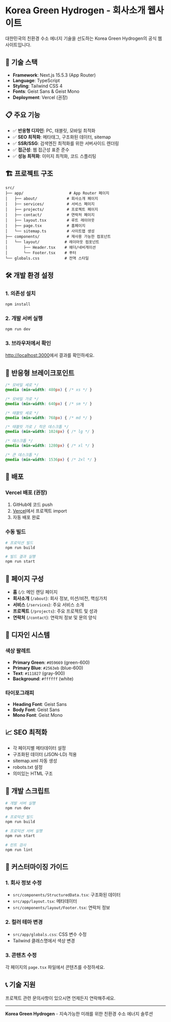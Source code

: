 # Korea Green Hydrogen - 회사소개 웹사이트

대한민국의 친환경 수소 에너지 기술을 선도하는 Korea Green Hydrogen의 공식 웹사이트입니다.

## 🚀 기술 스택

- **Framework**: Next.js 15.5.3 (App Router)
- **Language**: TypeScript
- **Styling**: Tailwind CSS 4
- **Fonts**: Geist Sans & Geist Mono
- **Deployment**: Vercel (권장)

## 📋 주요 기능

- ✅ **반응형 디자인**: PC, 태블릿, 모바일 최적화
- ✅ **SEO 최적화**: 메타태그, 구조화된 데이터, sitemap
- ✅ **SSR/SSG**: 검색엔진 최적화를 위한 서버사이드 렌더링
- ✅ **접근성**: 웹 접근성 표준 준수
- ✅ **성능 최적화**: 이미지 최적화, 코드 스플리팅

## 🏗️ 프로젝트 구조

```
src/
├── app/                    # App Router 페이지
│   ├── about/             # 회사소개 페이지
│   ├── services/          # 서비스 페이지
│   ├── projects/          # 프로젝트 페이지
│   ├── contact/           # 연락처 페이지
│   ├── layout.tsx         # 루트 레이아웃
│   ├── page.tsx           # 홈페이지
│   └── sitemap.ts         # 사이트맵 생성
├── components/            # 재사용 가능한 컴포넌트
│   └── layout/           # 레이아웃 컴포넌트
│       ├── Header.tsx    # 헤더/네비게이션
│       └── Footer.tsx    # 푸터
└── globals.css           # 전역 스타일
```

## 🛠️ 개발 환경 설정

### 1. 의존성 설치
```bash
npm install
```

### 2. 개발 서버 실행
```bash
npm run dev
```

### 3. 브라우저에서 확인
[http://localhost:3000](http://localhost:3000)에서 결과를 확인하세요.

## 📱 반응형 브레이크포인트

```css
/* 모바일 세로 */
@media (min-width: 480px) { /* xs */ }

/* 모바일 가로 */
@media (min-width: 640px) { /* sm */ }

/* 태블릿 세로 */
@media (min-width: 768px) { /* md */ }

/* 태블릿 가로 / 작은 데스크톱 */
@media (min-width: 1024px) { /* lg */ }

/* 데스크톱 */
@media (min-width: 1280px) { /* xl */ }

/* 큰 데스크톱 */
@media (min-width: 1536px) { /* 2xl */ }
```

## 🚀 배포

### Vercel 배포 (권장)
1. GitHub에 코드 push
2. [Vercel](https://vercel.com)에서 프로젝트 import
3. 자동 배포 완료

### 수동 빌드
```bash
# 프로덕션 빌드
npm run build

# 빌드 결과 실행
npm run start
```

## 📄 페이지 구성

- **홈** (`/`): 메인 랜딩 페이지
- **회사소개** (`/about`): 회사 정보, 미션/비전, 핵심가치
- **서비스** (`/services`): 주요 서비스 소개
- **프로젝트** (`/projects`): 주요 프로젝트 및 성과
- **연락처** (`/contact`): 연락처 정보 및 문의 양식

## 🎨 디자인 시스템

### 색상 팔레트
- **Primary Green**: `#059669` (green-600)
- **Primary Blue**: `#2563eb` (blue-600)
- **Text**: `#111827` (gray-900)
- **Background**: `#ffffff` (white)

### 타이포그래피
- **Heading Font**: Geist Sans
- **Body Font**: Geist Sans
- **Mono Font**: Geist Mono

## 📈 SEO 최적화

- 각 페이지별 메타데이터 설정
- 구조화된 데이터 (JSON-LD) 적용
- sitemap.xml 자동 생성
- robots.txt 설정
- 의미있는 HTML 구조

## 🔧 개발 스크립트

```bash
# 개발 서버 실행
npm run dev

# 프로덕션 빌드
npm run build

# 프로덕션 서버 실행
npm run start

# 린트 검사
npm run lint
```

## 📝 커스터마이징 가이드

### 1. 회사 정보 수정
- `src/components/StructuredData.tsx`: 구조화된 데이터
- `src/app/layout.tsx`: 메타데이터
- `src/components/layout/Footer.tsx`: 연락처 정보

### 2. 컬러 테마 변경
- `src/app/globals.css`: CSS 변수 수정
- Tailwind 클래스명에서 색상 변경

### 3. 콘텐츠 수정
각 페이지의 `page.tsx` 파일에서 콘텐츠를 수정하세요.

## 📞 기술 지원

프로젝트 관련 문의사항이 있으시면 언제든지 연락해주세요.

---

**Korea Green Hydrogen** - 지속가능한 미래를 위한 친환경 수소 에너지 솔루션
